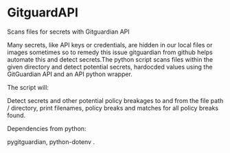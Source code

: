 # GitguardAPI
Scans files for secrets with Gitguardian API 

Many secrets, like API keys or credentials, are hidden in our local files or images sometimes so to remedy this issue gitguardian from github  helps  automate this and detect secrets.The python script scans files within the given directory and detect potential secrets, hardocded values using the GitGuardian API and an API python wrapper.

The script will:

Detect secrets and other potential policy breakages to and from the file path / directory, print filenames, policy breaks and matches for all policy breaks found.

Dependencies from python:

pygitguardian, python-dotenv .

